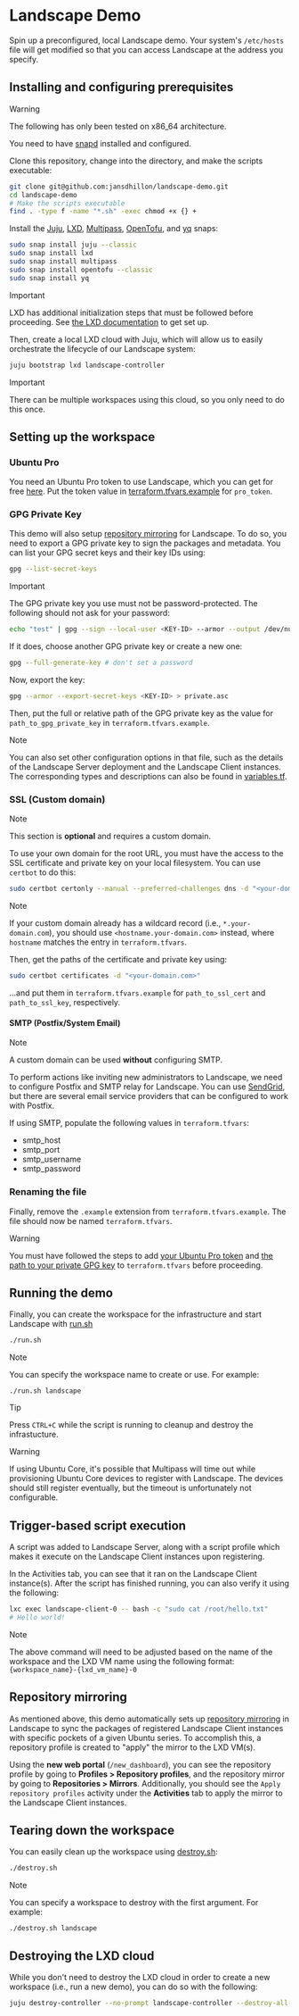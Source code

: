 # Landscape Demo

Spin up a preconfigured, local Landscape demo. Your system's `/etc/hosts` file will get modified so that you can access Landscape at the address you specify.

## Installing and configuring prerequisites

> [!WARNING]
> The following has only been tested on x86_64 architecture.

You need to have [snapd](https://snapcraft.io/docs/installing-snapd) installed and configured.

Clone this repository, change into the directory, and make the scripts executable:

```bash
git clone git@github.com:jansdhillon/landscape-demo.git
cd landscape-demo
# Make the scripts executable
find . -type f -name "*.sh" -exec chmod +x {} +
```

Install the [Juju](https://github.com/juju/juju), [LXD](https://github.com/canonical/lxd), [Multipass](https://github.com/canonical/multipass), [OpenTofu](https://github.com/opentofu/opentofu), and [yq](https://github.com/mikefarah/yq) snaps:

```bash
sudo snap install juju --classic
sudo snap install lxd
sudo snap install multipass
sudo snap install opentofu --classic
sudo snap install yq
```

> [!IMPORTANT]
> LXD has additional initialization steps that must be followed before proceeding. See [the LXD documentation](https://documentation.ubuntu.com/lxd) to get set up.


Then, create a local LXD cloud with Juju, which will allow us to easily orchestrate the lifecycle of our Landscape system:

```bash
juju bootstrap lxd landscape-controller
```

> [!IMPORTANT]
> There can be multiple workspaces using this cloud, so you only need to do this once.


## Setting up the workspace

### Ubuntu Pro

You need an Ubuntu Pro token to use Landscape, which you can get for free [here](https://ubuntu.com/pro/dashboard). Put the token value in [terraform.tfvars.example](./terraform.tfvars.example#L5) for `pro_token`.


### GPG Private Key

This demo will also setup [repository mirroring](https://documentation.ubuntu.com/landscape/explanation/repository-mirroring/repository-mirroring/) for Landscape. To do so, you need to export a GPG private key to sign the packages and metadata. You can list your GPG secret keys and their key IDs using:

```sh
gpg --list-secret-keys
```

> [!IMPORTANT]
> The GPG private key you use must not be password-protected. The following should not ask for your password:
> ````sh
> echo "test" | gpg --sign --local-user <KEY-ID> --armor --output /dev/null
> ````
> If it does, choose another GPG private key or create a new one:
> ````sh
> gpg --full-generate-key # don't set a password
> ````

Now, export the key:

```sh
gpg --armor --export-secret-keys <KEY-ID> > private.asc
```

Then, put the full or relative path of the GPG private key as the value for `path_to_gpg_private_key` in `terraform.tfvars.example`.

> [!NOTE]
> You can also set other configuration options in that file, such as the details of the Landscape Server deployment and the Landscape Client instances. The corresponding types and descriptions can also be found in [variables.tf](./variables.tf).


### SSL (Custom domain)

> [!NOTE]
> This section is **optional** and requires a custom domain.

To use your own domain for the root URL, you must have the access to the SSL certificate and private key on your local filesystem. You can use `certbot` to do this:

```sh
sudo certbot certonly --manual --preferred-challenges dns -d "<your-domain.com>"
```

> [!NOTE]
> If your custom domain already has a wildcard record (i.e., `*.your-domain.com`), you should use `<hostname.your-domain.com>` instead, where `hostname` matches the entry in `terraform.tfvars`.

Then, get the paths of the certificate and private key using:

```sh
sudo certbot certificates -d "<your-domain.com>"
```

...and put them in `terraform.tfvars.example` for `path_to_ssl_cert` and `path_to_ssl_key`, respectively.

#### SMTP (Postfix/System Email)

> [!NOTE]
> A custom domain can be used **without** configuring SMTP.

To perform actions like inviting new administrators to Landscape, we need to configure Postfix and SMTP relay for Landscape. You can use [SendGrid](https://sendgrid.com/), but there are several email service providers that can be configured to work with Postfix.

If using SMTP, populate the following values in `terraform.tfvars`:

- smtp_host
- smtp_port
- smtp_username
- smtp_password

### Renaming the file

Finally, remove the `.example` extension from `terraform.tfvars.example`. The file should now be named `terraform.tfvars`.

> [!WARNING]
> You must have followed the steps to add [your Ubuntu Pro token](./README.md#ubuntu-pro) and [the path to your private GPG key](./README.md#gpg-private-key) to `terraform.tfvars` before proceeding.


## Running the demo

Finally, you can create the workspace for the infrastructure and start Landscape with [run.sh](./run.sh)

```bash
./run.sh
```

> [!NOTE]
> You can specify the workspace name to create or use. For example:
> ```
> ./run.sh landscape
> ```

> [!TIP]
> Press `CTRL+C` while the script is running to cleanup and destroy
> the infrastucture.

> [!WARNING]
> If using Ubuntu Core, it's possible that Multipass will time out while provisioning Ubuntu Core devices to register with Landscape. The devices should still register eventually, but the timeout is unfortunately not configurable.

## Trigger-based script execution

A script was added to Landscape Server, along with a script profile which makes it execute on the Landscape Client instances upon registering.

In the Activities tab, you can see that it ran on the Landscape Client instance(s). After the script has finished running, you can also verify it using the following:

```bash
lxc exec landscape-client-0 -- bash -c "sudo cat /root/hello.txt"
# Hello world!
```

> [!NOTE]
> The above command will need to be adjusted based on the name
> of the workspace and the LXD VM name
> using the following format: `{workspace_name}-{lxd_vm_name}-0`

## Repository mirroring

As mentioned above, this demo automatically sets up [repository mirroring](https://documentation.ubuntu.com/landscape/explanation/repository-mirroring/repository-mirroring/) in Landscape to sync the packages of registered Landscape Client instances with specific pockets of a given Ubuntu series. To accomplish this, a repository profile is created to "apply" the mirror to the LXD VM(s).

Using the **new web portal** (`/new_dashboard`), you can see the repository profile by going to **Profiles > Repository profiles**, and the repository mirror by going to **Repositories > Mirrors**. Additionally, you should see the `Apply repository profiles` activity under the **Activities** tab to apply the mirror to the Landscape Client instances.

## Tearing down the workspace

You can easily clean up the workspace using [destroy.sh](./destroy.sh):

```bash
./destroy.sh
```

> [!NOTE]
> You can specify a workspace to destroy with the first argument. 
> For example:
> ```
> ./destroy.sh landscape
> ```

## Destroying the LXD cloud

While you don't need to destroy the LXD cloud in order to create a new workspace (i.e., run a new demo), you can do so with the following:

```bash
juju destroy-controller --no-prompt landscape-controller --destroy-all-models --no-wait --force
```

